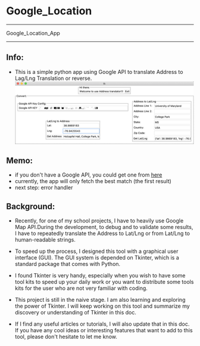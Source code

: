 # Google_Location
<hr>
 Google_Location_App
<hr>


## Info:
- This is a simple python app using Google API to translate Address to Lag/Lng Translation or reverse.
![img_app_demo](doc/img/add_demo.png)

## Memo:
- if you don't have a Google API, you could get one from [here](https://developers.google.com/maps/documentation/geocoding/get-api-key)
- currently, the app will only fetch the best match (the first result)
- next step: error handler

## Background: 
- Recently, for one of my school projects, I have to heavily use Google Map API.During the development, to debug and to validate some results, I have to repeatedly translate the Address to Lat/Lng or from Lat/Lng to human-readable strings.

- To speed up the process, I designed this tool with a graphical user interface (GUI). The GUI system is depended on Tkinter, which is a standard package that comes with Python.

- I found Tkinter is very handy, especially when you wish to have some tool kits to speed up your daily work or you want to distribute some tools kits for the user who are not very familiar with coding.

- This project is still in the naive stage. I am also learning and exploring the power of Tkinter. I will keep working on this tool and summarize my discovery or understanding of Tkinter in this doc.
- If I find any useful articles or tutorials, I will also update that in this doc. If you have any cool ideas or interesting features that want to add to this tool, please don't hesitate to let me know.
